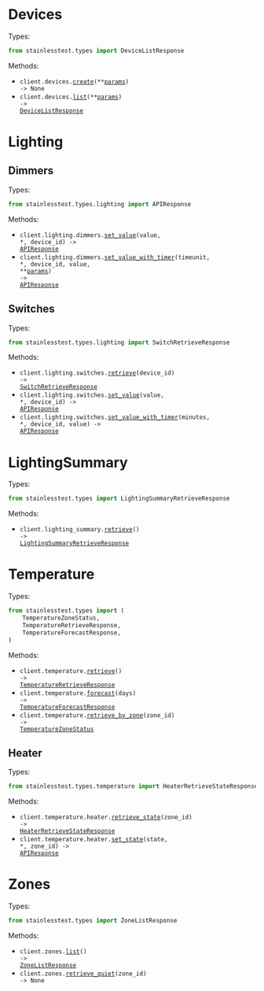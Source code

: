 # Devices

Types:

```python
from stainlesstest.types import DeviceListResponse
```

Methods:

- <code title="post /devices">client.devices.<a href="./src/stainlesstest/resources/devices.py">create</a>(\*\*<a href="src/stainlesstest/types/device_create_params.py">params</a>) -> None</code>
- <code title="get /devices">client.devices.<a href="./src/stainlesstest/resources/devices.py">list</a>(\*\*<a href="src/stainlesstest/types/device_list_params.py">params</a>) -> <a href="./src/stainlesstest/types/device_list_response.py">DeviceListResponse</a></code>

# Lighting

## Dimmers

Types:

```python
from stainlesstest.types.lighting import APIResponse
```

Methods:

- <code title="post /lighting/dimmers/{deviceId}/{value}">client.lighting.dimmers.<a href="./src/stainlesstest/resources/lighting/dimmers.py">set_value</a>(value, \*, device_id) -> <a href="./src/stainlesstest/types/lighting/api_response.py">APIResponse</a></code>
- <code title="post /lighting/dimmers/{deviceId}/{value}/timer/{timeunit}">client.lighting.dimmers.<a href="./src/stainlesstest/resources/lighting/dimmers.py">set_value_with_timer</a>(timeunit, \*, device_id, value, \*\*<a href="src/stainlesstest/types/lighting/dimmer_set_value_with_timer_params.py">params</a>) -> <a href="./src/stainlesstest/types/lighting/api_response.py">APIResponse</a></code>

## Switches

Types:

```python
from stainlesstest.types.lighting import SwitchRetrieveResponse
```

Methods:

- <code title="get /lighting/switches/{deviceId}">client.lighting.switches.<a href="./src/stainlesstest/resources/lighting/switches.py">retrieve</a>(device_id) -> <a href="./src/stainlesstest/types/lighting/switch_retrieve_response.py">SwitchRetrieveResponse</a></code>
- <code title="post /lighting/switches/{deviceId}/{value}">client.lighting.switches.<a href="./src/stainlesstest/resources/lighting/switches.py">set_value</a>(value, \*, device_id) -> <a href="./src/stainlesstest/types/lighting/api_response.py">APIResponse</a></code>
- <code title="post /lighting/switches/{deviceId}/{value}/timer/{minutes}">client.lighting.switches.<a href="./src/stainlesstest/resources/lighting/switches.py">set_value_with_timer</a>(minutes, \*, device_id, value) -> <a href="./src/stainlesstest/types/lighting/api_response.py">APIResponse</a></code>

# LightingSummary

Types:

```python
from stainlesstest.types import LightingSummaryRetrieveResponse
```

Methods:

- <code title="get /lightingSummary">client.lighting_summary.<a href="./src/stainlesstest/resources/lighting_summary.py">retrieve</a>() -> <a href="./src/stainlesstest/types/lighting_summary_retrieve_response.py">LightingSummaryRetrieveResponse</a></code>

# Temperature

Types:

```python
from stainlesstest.types import (
    TemperatureZoneStatus,
    TemperatureRetrieveResponse,
    TemperatureForecastResponse,
)
```

Methods:

- <code title="get /temperature">client.temperature.<a href="./src/stainlesstest/resources/temperature/temperature.py">retrieve</a>() -> <a href="./src/stainlesstest/types/temperature_retrieve_response.py">TemperatureRetrieveResponse</a></code>
- <code title="get /temperature/forecast/{days}">client.temperature.<a href="./src/stainlesstest/resources/temperature/temperature.py">forecast</a>(days) -> <a href="./src/stainlesstest/types/temperature_forecast_response.py">TemperatureForecastResponse</a></code>
- <code title="get /temperature/{zoneId}">client.temperature.<a href="./src/stainlesstest/resources/temperature/temperature.py">retrieve_by_zone</a>(zone_id) -> <a href="./src/stainlesstest/types/temperature_zone_status.py">TemperatureZoneStatus</a></code>

## Heater

Types:

```python
from stainlesstest.types.temperature import HeaterRetrieveStateResponse
```

Methods:

- <code title="get /temperature/{zoneId}/heater">client.temperature.heater.<a href="./src/stainlesstest/resources/temperature/heater.py">retrieve_state</a>(zone_id) -> <a href="./src/stainlesstest/types/temperature/heater_retrieve_state_response.py">HeaterRetrieveStateResponse</a></code>
- <code title="post /temperature/{zoneId}/heater/{state}">client.temperature.heater.<a href="./src/stainlesstest/resources/temperature/heater.py">set_state</a>(state, \*, zone_id) -> <a href="./src/stainlesstest/types/lighting/api_response.py">APIResponse</a></code>

# Zones

Types:

```python
from stainlesstest.types import ZoneListResponse
```

Methods:

- <code title="get /zones">client.zones.<a href="./src/stainlesstest/resources/zones.py">list</a>() -> <a href="./src/stainlesstest/types/zone_list_response.py">ZoneListResponse</a></code>
- <code title="get /zones/{zoneId}/quiet">client.zones.<a href="./src/stainlesstest/resources/zones.py">retrieve_quiet</a>(zone_id) -> None</code>
